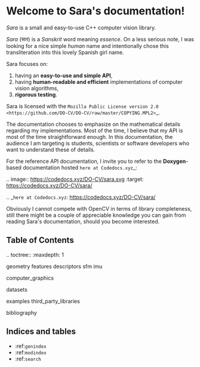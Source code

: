 Welcome to Sara's documentation!
================================

*Sara* is a small and easy-to-use C++ computer vision library.

*Sara* (सार) is a *Sanskrit* word meaning *essence*. On a less serious note, I
was looking for a nice simple *human* name and intentionally chose this
transliteration into this lovely Spanish girl name.

Sara focuses on:

1. having an **easy-to-use and simple API**,
2. having **human-readable and efficient** implementations of computer vision
   algorithms,
3. **rigorous testing**.

Sara is licensed with the `Mozilla Public License version
2.0 <https://github.com/DO-CV/DO-CV/raw/master/COPYING.MPL2>`_.

The documentation chooses to emphasize on the mathematical details regarding my
implementations. Most of the time, I believe that my API is most of the time
straightforward enough. In this documentation, the audience I am targeting is
students, scientists or software developers who want to understand these of
details.


For the reference API documentation, I invite you to refer to the
**Doxygen**-based documentation hosted `here at Codedocs.xyz`_:

.. image:: https://codedocs.xyz/DO-CV/sara.svg
   :target: https://codedocs.xyz/DO-CV/sara/

.. _`here at Codedocs.xyz`: https://codedocs.xyz/DO-CV/sara/


Obviously I cannot compete with OpenCV in terms of library completeness, still
there might be a couple of appreciable knowledge you can gain from reading
Sara's documentation, should you become interested.


Table of Contents
-----------------
.. toctree::
   :maxdepth: 1

   geometry
   features
   descriptors
   sfm
   imu

   computer_graphics

   datasets

   examples
   third_party_libraries

   bibliography


Indices and tables
------------------

* :ref:`genindex`
* :ref:`modindex`
* :ref:`search`
